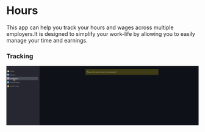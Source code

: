 # Hours
This app  can help you track your hours and wages across multiple employers.It is designed to simplify your work-life by allowing you to easily manage your time and earnings.

### Tracking
![Summary](./assets/Hours_trackers.gif)